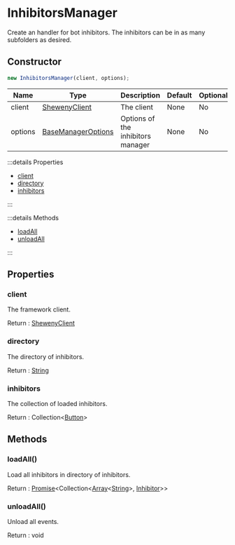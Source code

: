 # InhibitorsManager

Create an handler for bot inhibitors. The inhibitors can be in as many subfolders as desired.

## Constructor

```js
new InhibitorsManager(client, options);
```

| Name    | Type                                                   | Description                       | Default | Optional |
| ------- | ------------------------------------------------------ | --------------------------------- | ------- | -------- |
| client  | [ShewenyClient](./ShewenyClient.md)                    | The client                        | None    | No       |
| options | [BaseManagerOptions](../typedef/BaseManagerOptions.md) | Options of the inhibitors manager | None    | No       |

:::details Properties

- [client](#client)
- [directory](#directory)
- [inhibitors](#inhibitors)

:::

:::details Methods

- [loadAll](#loadall)
- [unloadAll](#unloadall)

:::

## Properties

### client

The framework client.

Return : [ShewenyClient](../client/ShewenyClient.md)

### directory

The directory of inhibitors.

Return : [String](https://developer.mozilla.org/en-US/docs/Web/JavaScript/Reference/Global_Objects/String)

### inhibitors

The collection of loaded inhibitors.

Return : Collection<[Button](../structures/Button.md)>

## Methods

### loadAll()

Load all inhibitors in directory of inhibitors.

Return : [Promise](https://developer.mozilla.org/docs/Web/JavaScript/Reference/Global_Objects/Promise)\<Collection\<[Array](https://developer.mozilla.org/docs/Web/JavaScript/Reference/Global_Objects/Array)\<[String](https://developer.mozilla.org/docs/Web/JavaScript/Reference/Global_Objects/String)>, [Inhibitor](../structures/Inhibitor.md)>>

### unloadAll()

Unload all events.

Return : void
